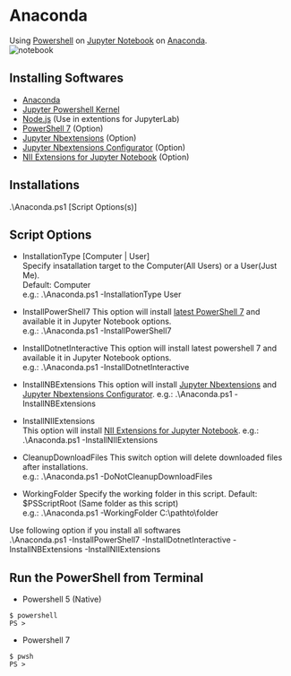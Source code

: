 # Anaconda
Using [Powershell](https://github.com/PowerShell/PowerShell) on [Jupyter Notebook](https://jupyter.org/) on [Anaconda](https://www.anaconda.com/).  
![notebook](https://user-images.githubusercontent.com/20841864/93240613-4ebc5100-f7bf-11ea-9ff5-586a28ab5492.png)

## Installing Softwares
- [Anaconda](https://www.anaconda.com/)
- [Jupyter Powershell Kernel](https://github.com/vors/jupyter-powershell)
- [Node.js](https://nodejs.org/) (Use in extentions for JupyterLab)
- [PowerShell 7](https://github.com/PowerShell/PowerShell) (Option)
- [Jupyter Nbextensions](https://github.com/ipython-contrib/jupyter_contrib_nbextensions) (Option)
- [Jupyter Nbextensions Configurator](https://github.com/Jupyter-contrib/jupyter_nbextensions_configurator) (Option)
- [NII Extensions for Jupyter Notebook](https://github.com/NII-cloud-operation) (Option)

## Installations
.\Anaconda.ps1 [Script Options(s)]
## Script Options
 - InstallationType [Computer | User]   
Specify insatallation target to the Computer(All Users) or a User(Just Me).  
Default: Computer  
e.g.: .\Anaconda.ps1 -InstallationType User

- InstallPowerShell7
This option will install [latest PowerShell 7](https://github.com/PowerShell/PowerShell/releases/latest) and available it in Jupyter Notebook options.  
e.g.: .\Anaconda.ps1 -InstallPowerShell7

- InstallDotnetInteractive
This option will install latest powershell 7 and available it in Jupyter Notebook options.  
e.g.: .\Anaconda.ps1 -InstallDotnetInteractive

- InstallNBExtensions
This option will install [Jupyter Nbextensions](https://github.com/ipython-contrib/jupyter_contrib_nbextensions) and [Jupyter Nbextensions Configurator](https://github.com/Jupyter-contrib/jupyter_nbextensions_configurator).
e.g.: .\Anaconda.ps1 -InstallNBExtensions

- InstallNIIExtensions  
This option will install [NII Extensions for Jupyter Notebook](https://github.com/NII-cloud-operation).
e.g.: .\Anaconda.ps1 -InstallNIIExtensions

- CleanupDownloadFiles
This switch option will delete downloaded files after installations.  
e.g.: .\Anaconda.ps1 -DoNotCleanupDownloadFiles

- WorkingFolder
Specify the working folder in this script.
Default: $PSScriptRoot (Same folder as this script)  
e.g.: .\Anaconda.ps1 -WorkingFolder C:\pathto\folder

Use following option if you install all softwares  
.\Anaconda.ps1 -InstallPowerShell7 -InstallDotnetInteractive -InstallNBExtensions -InstallNIIExtensions

## Run the PowerShell from Terminal
- Powershell 5 (Native)
```
$ powershell
PS >
```
- Powershell 7
```
$ pwsh
PS >
```

